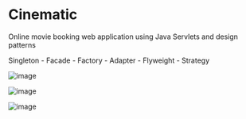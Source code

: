 # Cinematic
Online movie booking web application using Java Servlets and design patterns

Singleton - Facade - Factory - Adapter - Flyweight - Strategy

![image](https://user-images.githubusercontent.com/55289703/106132726-51c24780-618a-11eb-9ba0-49d80759c50b.png)

![image](https://user-images.githubusercontent.com/55289703/106132976-a6fe5900-618a-11eb-8b5a-810b4857b729.png)

![image](https://user-images.githubusercontent.com/55289703/106133128-d9a85180-618a-11eb-8d8d-e964845d47f7.png)
